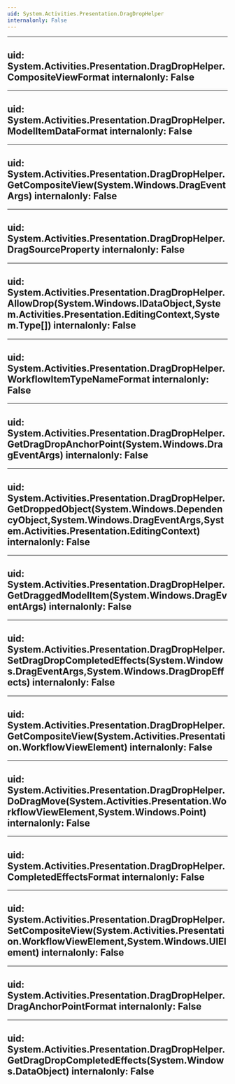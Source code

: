 ```yaml
---
uid: System.Activities.Presentation.DragDropHelper
internalonly: False
---
```


---
uid: System.Activities.Presentation.DragDropHelper.CompositeViewFormat
internalonly: False
---

---
uid: System.Activities.Presentation.DragDropHelper.ModelItemDataFormat
internalonly: False
---

---
uid: System.Activities.Presentation.DragDropHelper.GetCompositeView(System.Windows.DragEventArgs)
internalonly: False
---

---
uid: System.Activities.Presentation.DragDropHelper.DragSourceProperty
internalonly: False
---

---
uid: System.Activities.Presentation.DragDropHelper.AllowDrop(System.Windows.IDataObject,System.Activities.Presentation.EditingContext,System.Type[])
internalonly: False
---

---
uid: System.Activities.Presentation.DragDropHelper.WorkflowItemTypeNameFormat
internalonly: False
---

---
uid: System.Activities.Presentation.DragDropHelper.GetDragDropAnchorPoint(System.Windows.DragEventArgs)
internalonly: False
---

---
uid: System.Activities.Presentation.DragDropHelper.GetDroppedObject(System.Windows.DependencyObject,System.Windows.DragEventArgs,System.Activities.Presentation.EditingContext)
internalonly: False
---

---
uid: System.Activities.Presentation.DragDropHelper.GetDraggedModelItem(System.Windows.DragEventArgs)
internalonly: False
---

---
uid: System.Activities.Presentation.DragDropHelper.SetDragDropCompletedEffects(System.Windows.DragEventArgs,System.Windows.DragDropEffects)
internalonly: False
---

---
uid: System.Activities.Presentation.DragDropHelper.GetCompositeView(System.Activities.Presentation.WorkflowViewElement)
internalonly: False
---

---
uid: System.Activities.Presentation.DragDropHelper.DoDragMove(System.Activities.Presentation.WorkflowViewElement,System.Windows.Point)
internalonly: False
---

---
uid: System.Activities.Presentation.DragDropHelper.CompletedEffectsFormat
internalonly: False
---

---
uid: System.Activities.Presentation.DragDropHelper.SetCompositeView(System.Activities.Presentation.WorkflowViewElement,System.Windows.UIElement)
internalonly: False
---

---
uid: System.Activities.Presentation.DragDropHelper.DragAnchorPointFormat
internalonly: False
---

---
uid: System.Activities.Presentation.DragDropHelper.GetDragDropCompletedEffects(System.Windows.DataObject)
internalonly: False
---
